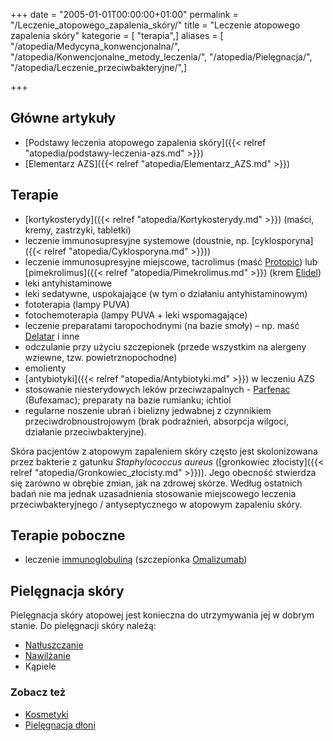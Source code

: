 +++
date = "2005-01-01T00:00:00+01:00"
permalink = "/Leczenie_atopowego_zapalenia_skóry/"
title = "Leczenie atopowego zapalenia skóry"
kategorie = [ "terapia",]
aliases = [ "/atopedia/Medycyna_konwencjonalna/", "/atopedia/Konwencjonalne_metody_leczenia/", "/atopedia/Pielęgnacja/", "/atopedia/Leczenie_przeciwbakteryjne/",]

+++

## Główne artykuły

-   [Podstawy leczenia atopowego zapalenia skóry]({{< relref "atopedia/podstawy-leczenia-azs.md" >}})
-   [Elementarz AZS]({{< relref "atopedia/Elementarz_AZS.md" >}})

## Terapie

-   [kortykosterydy]({{< relref "atopedia/Kortykosterydy.md" >}}) (maści, kremy, zastrzyki, tabletki)
-   leczenie immunosupresyjne systemowe (doustnie, np. [cyklosporyna]({{< relref "atopedia/Cyklosporyna.md" >}}))
-   leczenie immunosupresyjne miejscowe, tacrolimus (maść [Protopic](/atopedia/Protopic)) lub [pimekrolimus]({{< relref "atopedia/Pimekrolimus.md" >}}) (krem [Elidel](/atopedia/Elidel))
-   leki antyhistaminowe
-   leki sedatywne, uspokajające (w tym o działaniu antyhistaminowym)
-   fototerapia (lampy PUVA)
-   fotochemoterapia (lampy PUVA + leki wspomagające)
-   leczenie preparatami taropochodnymi (na bazie smoły) – np. maść [Delatar](/atopedia/Delatar) i inne
-   odczulanie przy użyciu szczepionek (przede wszystkim na alergeny wziewne, tzw. powietrznopochodne)
-   emolienty
-   [antybiotyki]({{< relref "atopedia/Antybiotyki.md" >}}) w leczeniu AZS
-   stosowanie niesterydowych leków przeciwzapalnych - [Parfenac](/atopedia/Parfenac) (Bufexamac); preparaty na bazie rumianku; ichtiol
-   regularne noszenie ubrań i bielizny jedwabnej z czynnikiem przeciwdrobnoustrojowym (brak podrażnień, absorpcja wilgoci, działanie przeciwbakteryjne).

Skóra pacjentów z atopowym zapaleniem skóry często jest skolonizowana przez
bakterie z gatunku *Staphylococcus aureus* ([gronkowiec złocisty]({{< relref
"atopedia/Gronkowiec_złocisty.md" >}})). Jego obecność stwierdza się
zarówno w obrębie zmian, jak na zdrowej skórze. Według ostatnich badań nie ma
jednak uzasadnienia stosowanie miejscowego leczenia przeciwbakteryjnego /
antyseptycznego w atopowym zapaleniu skóry.

## Terapie poboczne

-   leczenie [immunoglobuliną](/atopedia/Immunoglobulina) (szczepionka [Omalizumab](/atopedia/Omalizumab))

## Pielęgnacja skóry

Pielęgnacja skóry atopowej jest konieczna do utrzymywania jej w dobrym stanie. Do pielęgnacji skóry należą:

-   [Natłuszczanie](/atopedia/Natłuszczanie)
-   [Nawilżanie](/atopedia/Nawilżanie)
-   Kąpiele

### Zobacz też

-   [Kosmetyki](/kosmetyk/)
-   [Pielęgnacja dłoni](/atopedia/Pielęgnacja_dłoni)
